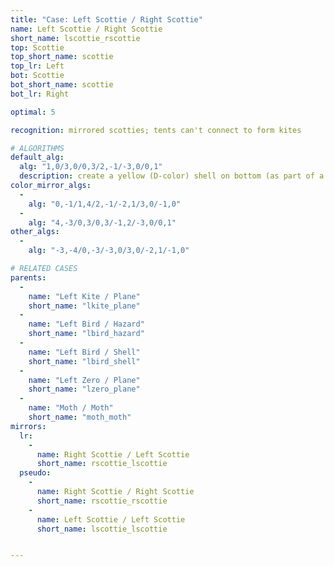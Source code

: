 ```yaml
---
title: "Case: Left Scottie / Right Scottie"
name: Left Scottie / Right Scottie
short_name: lscottie_rscottie
top: Scottie
top_short_name: scottie
top_lr: Left
bot: Scottie
bot_short_name: scottie
bot_lr: Right

optimal: 5

recognition: mirrored scotties; tents can't connect to form kites

# ALGORITHMS
default_alg:
  alg: "1,0/3,0/0,3/2,-1/-3,0/0,1"
  description: create a yellow (D-color) shell on bottom (as part of a plane) by pairing isolated yellow corner on top with yellow tent on bottom
color_mirror_algs:
  -
    alg: "0,-1/1,4/2,-1/-2,1/3,0/-1,0"
  -
    alg: "4,-3/0,3/0,3/-1,2/-3,0/0,1"
other_algs:
  -
    alg: "-3,-4/0,-3/-3,0/3,0/-2,1/-1,0"

# RELATED CASES
parents:
  -
    name: "Left Kite / Plane"
    short_name: "lkite_plane"
  -
    name: "Left Bird / Hazard"
    short_name: "lbird_hazard"
  -
    name: "Left Bird / Shell"
    short_name: "lbird_shell"
  -
    name: "Left Zero / Plane"
    short_name: "lzero_plane"
  -
    name: "Moth / Moth"
    short_name: "moth_moth"
mirrors:
  lr:
    -
      name: Right Scottie / Left Scottie
      short_name: rscottie_lscottie
  pseudo:
    -
      name: Right Scottie / Right Scottie
      short_name: rscottie_rscottie
    -
      name: Left Scottie / Left Scottie
      short_name: lscottie_lscottie


---
```


